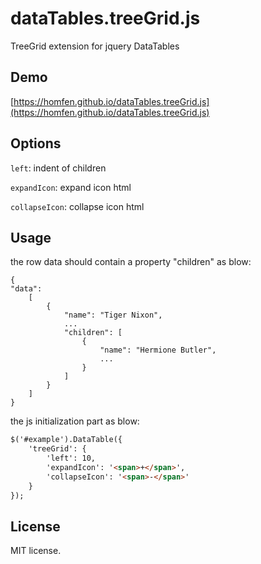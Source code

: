 # dataTables.treeGrid.js
TreeGrid extension for jquery DataTables

## Demo
[https://homfen.github.io/dataTables.treeGrid.js](https://homfen.github.io/dataTables.treeGrid.js)

## Options
```left```: indent of children

```expandIcon```: expand icon html

```collapseIcon```: collapse icon html

## Usage
the row data should contain a property "children" as blow:
```
{
"data": 
    [
        {
            "name": "Tiger Nixon",
            ...
            "children": [
                {
                    "name": "Hermione Butler",
                    ...
                }
            ]
        }
    ]
}            
```
the js initialization part as blow:
```html
$('#example').DataTable({
    'treeGrid': {
        'left': 10,
        'expandIcon': '<span>+</span>',
        'collapseIcon': '<span>-</span>'
    }
});
```

## License
MIT license.
